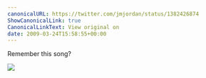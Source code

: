 ```yaml
---
canonicalURL: https://twitter.com/jmjordan/status/1382426874
ShowCanonicalLink: true
CanonicalLinkText: View original on
date: 2009-03-24T15:58:55+00:00
---
```

Remember this song?

![](/images/1382426874-4044172.jpg)